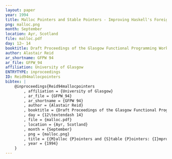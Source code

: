 ```yaml
---
layout: paper
year: 1994
title: Malloc Pointers and Stable Pointers - Improving Haskell's Foreign Language Interface
png: malloc.png
month: September
location: Ayr, Scotland
file: malloc.pdf
day: 12– 14
booktitle: Draft Proceedings of the Glasgow Functional Programming Workshop
author: Alastair Reid
ar_shortname: GFPW 94
ar_file: GFPW_94
affiliation: University of Glasgow
ENTRYTYPE: inproceedings
ID: Reid94mallocpointers
bibtex: |
    @inproceedings{Reid94mallocpointers
        , affiliation = {University of Glasgow}
        , ar_file = {GFPW_94}
        , ar_shortname = {GFPW 94}
        , author = {Alastair Reid}
        , booktitle = {Draft Proceedings of the Glasgow Functional Programming Workshop}
        , day = {12\textendash 14}
        , file = {malloc.pdf}
        , location = {Ayr, Scotland}
        , month = {September}
        , png = {malloc.png}
        , title = {{M}alloc {P}ointers and {S}table {P}ointers: {I}mproving {H}askell's {F}oreign {L}anguage {I}nterface}
        , year = {1994}
    }
---
```


